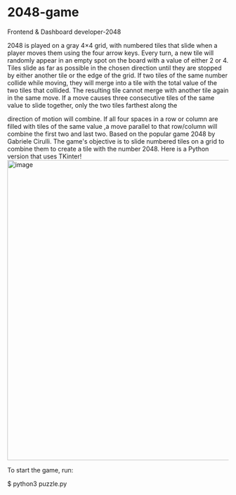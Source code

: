# 2048-game
Frontend &amp; Dashboard developer-2048

2048 is played on a gray 4×4 grid, with numbered tiles that slide when a player moves them
using the four arrow keys. Every turn, a new tile will randomly appear in an empty spot on the
board with a value of either 2 or 4. Tiles slide as far as possible in the chosen direction until they
are stopped by either another tile or the edge of the grid. If two tiles of the same number collide
while moving, they will merge into a tile with the total value of the two tiles that collided. The
resulting tile cannot merge with another tile again in the same move. If a move causes three
consecutive tiles of the same value to slide together, only the two tiles farthest along the

direction of motion will combine. If all four spaces in a row or column are filled with tiles of the same value ,a move parallel to that row/column will combine the first two and last two.
Based on the popular game 2048 by Gabriele Cirulli. The game's objective is to slide numbered tiles on a grid to combine them to create a tile with the number 2048. Here is a Python version that uses TKinter!
<img width="682" alt="image" src="https://user-images.githubusercontent.com/88823628/145321973-d427b7e7-a1ab-4346-9c5b-879624fd701e.png">

To start the game, run:

$ python3 puzzle.py
